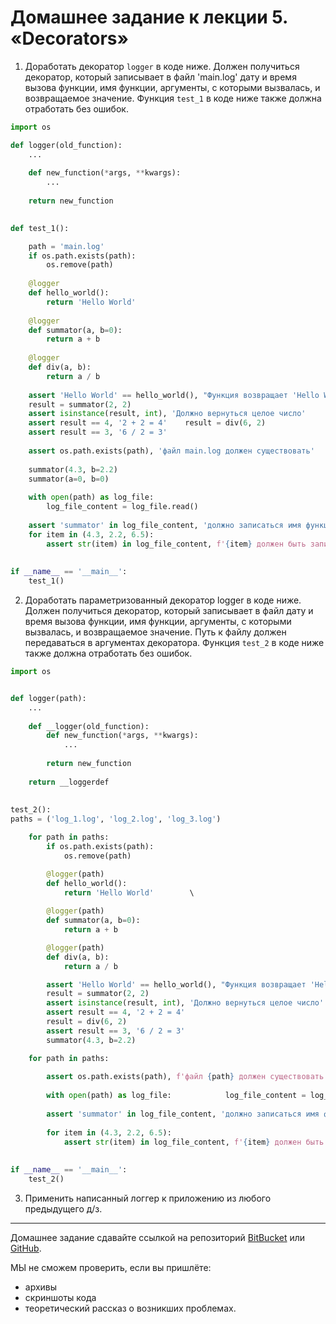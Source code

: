 # Домашнее задание к лекции 5. «Decorators»
1. Доработать декоратор `logger` в коде ниже. Должен получиться декоратор, который записывает в файл 'main.log'  дату и время вызова функции, имя функции, аргументы, с которыми вызвалась, и возвращаемое значение. Функция `test_1` в коде ниже также должна отработать без ошибок.
```python
import os

def logger(old_function):    
    ...
        
    def new_function(*args, **kwargs):        
        ...    
        
    return new_function
    

def test_1():    

    path = 'main.log'    
    if os.path.exists(path):        
        os.remove(path)    
        
    @logger    
    def hello_world():        
        return 'Hello World'    
        
    @logger    
    def summator(a, b=0):        
        return a + b    
        
    @logger    
    def div(a, b):        
        return a / b    
        
    assert 'Hello World' == hello_world(), "Функция возвращает 'Hello World'"    
    result = summator(2, 2)    
    assert isinstance(result, int), 'Должно вернуться целое число'    
    assert result == 4, '2 + 2 = 4'    result = div(6, 2)    
    assert result == 3, '6 / 2 = 3'        
    
    assert os.path.exists(path), 'файл main.log должен существовать'    
    
    summator(4.3, b=2.2)    
    summator(a=0, b=0)    
    
    with open(path) as log_file:        
        log_file_content = log_file.read()    
        
    assert 'summator' in log_file_content, 'должно записаться имя функции'    
    for item in (4.3, 2.2, 6.5):        
        assert str(item) in log_file_content, f'{item} должен быть записан в файл'
        
        
if __name__ == '__main__':    
    test_1()
```
2. Доработать параметризованный декоратор logger в коде ниже. Должен получиться декоратор, который записывает в файл дату и время вызова функции, имя функции, аргументы, с которыми вызвалась, и возвращаемое значение. Путь к файлу должен передаваться в аргументах декоратора. Функция `test_2` в коде ниже также должна отработать без ошибок.
```python
import os


def logger(path):    
    ...        
    
    def __logger(old_function):        
        def new_function(*args, **kwargs):            
            ...        
            
        return new_function    
        
    return __loggerdef 
    
    
test_2():    
paths = ('log_1.log', 'log_2.log', 'log_3.log')    

    for path in paths:        
        if os.path.exists(path):            
            os.remove(path)  

        @logger(path)        
        def hello_world():            
            return 'Hello World'        \
            
        @logger(path)        
        def summator(a, b=0):            
            return a + b        

        @logger(path)        
        def div(a, b):            
            return a / b        

        assert 'Hello World' == hello_world(), "Функция возвращает 'Hello World'"        
        result = summator(2, 2)        
        assert isinstance(result, int), 'Должно вернуться целое число'        
        assert result == 4, '2 + 2 = 4'        
        result = div(6, 2)        
        assert result == 3, '6 / 2 = 3'        
        summator(4.3, b=2.2)    

    for path in paths:        
        
        assert os.path.exists(path), f'файл {path} должен существовать'        
        
        with open(path) as log_file:            log_file_content = log_file.read()        
        
        assert 'summator' in log_file_content, 'должно записаться имя функции'        
        
        for item in (4.3, 2.2, 6.5):            
            assert str(item) in log_file_content, f'{item} должен быть записан в файл'
            
            
if __name__ == '__main__':    
    test_2()
```
    
3. Применить написанный логгер к приложению из любого предыдущего д/з.
---
Домашнее задание сдавайте ссылкой на репозиторий [BitBucket](https://bitbucket.org/) или [GitHub](https://github.com/). 

МЫ не сможем проверить, если вы пришлёте:
* архивы
* скриншоты кода
* теоретический рассказ о возникших проблемах.    